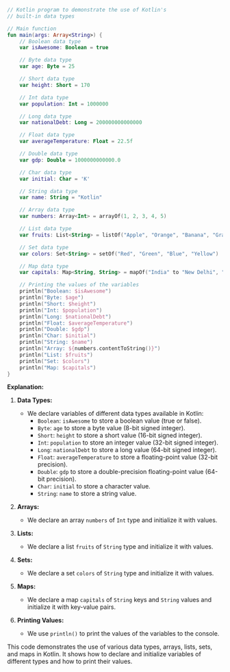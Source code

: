 ```kotlin
// Kotlin program to demonstrate the use of Kotlin's
// built-in data types

// Main function
fun main(args: Array<String>) {
    // Boolean data type
    var isAwesome: Boolean = true

    // Byte data type
    var age: Byte = 25

    // Short data type
    var height: Short = 170

    // Int data type
    var population: Int = 1000000

    // Long data type
    var nationalDebt: Long = 200000000000000

    // Float data type
    var averageTemperature: Float = 22.5f

    // Double data type
    var gdp: Double = 1000000000000.0

    // Char data type
    var initial: Char = 'K'

    // String data type
    var name: String = "Kotlin"

    // Array data type
    var numbers: Array<Int> = arrayOf(1, 2, 3, 4, 5)

    // List data type
    var fruits: List<String> = listOf("Apple", "Orange", "Banana", "Grape")

    // Set data type
    var colors: Set<String> = setOf("Red", "Green", "Blue", "Yellow")

    // Map data type
    var capitals: Map<String, String> = mapOf("India" to "New Delhi", "USA" to "Washington D.C.", "China" to "Beijing")

    // Printing the values of the variables
    println("Boolean: $isAwesome")
    println("Byte: $age")
    println("Short: $height")
    println("Int: $population")
    println("Long: $nationalDebt")
    println("Float: $averageTemperature")
    println("Double: $gdp")
    println("Char: $initial")
    println("String: $name")
    println("Array: ${numbers.contentToString()}")
    println("List: $fruits")
    println("Set: $colors")
    println("Map: $capitals")
}
```

**Explanation:**

1. **Data Types:**
   - We declare variables of different data types available in Kotlin:
     - `Boolean`: `isAwesome` to store a boolean value (true or false).
     - `Byte`: `age` to store a byte value (8-bit signed integer).
     - `Short`: `height` to store a short value (16-bit signed integer).
     - `Int`: `population` to store an integer value (32-bit signed integer).
     - `Long`: `nationalDebt` to store a long value (64-bit signed integer).
     - `Float`: `averageTemperature` to store a floating-point value (32-bit precision).
     - `Double`: `gdp` to store a double-precision floating-point value (64-bit precision).
     - `Char`: `initial` to store a character value.
     - `String`: `name` to store a string value.

2. **Arrays:**
   - We declare an array `numbers` of `Int` type and initialize it with values.

3. **Lists:**
   - We declare a list `fruits` of `String` type and initialize it with values.

4. **Sets:**
   - We declare a set `colors` of `String` type and initialize it with values.

5. **Maps:**
   - We declare a map `capitals` of `String` keys and `String` values and initialize it with key-value pairs.

6. **Printing Values:**
   - We use `println()` to print the values of the variables to the console.

This code demonstrates the use of various data types, arrays, lists, sets, and maps in Kotlin. It shows how to declare and initialize variables of different types and how to print their values.